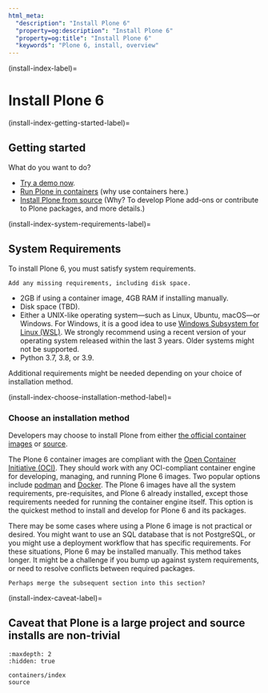 ```yaml
---
html_meta:
  "description": "Install Plone 6"
  "property=og:description": "Install Plone 6"
  "property=og:title": "Install Plone 6"
  "keywords": "Plone 6, install, overview"
---
```


(install-index-label)=

# Install Plone 6


(install-index-getting-started-label)=

## Getting started

What do you want to do?

-   [Try a demo now](https://6.demo.plone.org/).
-   [Run Plone in containers](containers/index) (why use containers here.)
-   [Install Plone from source](source) (Why? To develop Plone add-ons or contribute to Plone packages, and more details.)


(install-index-system-requirements-label)=

## System Requirements

To install Plone 6, you must satisfy system requirements.

```{todo}
Add any missing requirements, including disk space.
```

-   2GB if using a container image, 4GB RAM if installing manually.
-   Disk space (TBD).
-   Either a UNIX-like operating system—such as Linux, Ubuntu, macOS—or Windows.
    For Windows, it is a good idea to use [Windows Subsystem for Linux (WSL)](https://docs.microsoft.com/en-us/windows/wsl/).
    We strongly recommend using a recent version of your operating system released within the last 3 years.
    Older systems might not be supported.
-   Python 3.7, 3.8, or 3.9.

Additional requirements might be needed depending on your choice of installation method.


(install-index-choose-installation-method-label)=

### Choose an installation method

Developers may choose to install Plone from either [the official container images](containers/index) or [source](source).

The Plone 6 container images are compliant with the [Open Container Initiative (OCI)](https://opencontainers.org/).
They should work with any OCI-compliant container engine for developing, managing, and running Plone 6 images.
Two popular options include [podman](https://podman.io/) and [Docker](https://www.docker.com/products/docker-desktop/).
The Plone 6 images have all the system requirements, pre-requisites, and Plone 6 already installed, except those requirements needed for running the container engine itself.
This option is the quickest method to install and develop for Plone 6 and its packages.

There may be some cases where using a Plone 6 image is not practical or desired.
You might want to use an SQL database that is not PostgreSQL, or you might use a deployment workflow that has specific requirements.
For these situations, Plone 6 may be installed manually.
This method takes longer.
It might be a challenge if you bump up against system requirements, or need to resolve conflicts between required packages.

```{todo}
Perhaps merge the subsequent section into this section?
```


(install-index-caveat-label)=

## Caveat that Plone is a large project and source installs are non-trivial


```{toctree}
:maxdepth: 2
:hidden: true

containers/index
source
```
